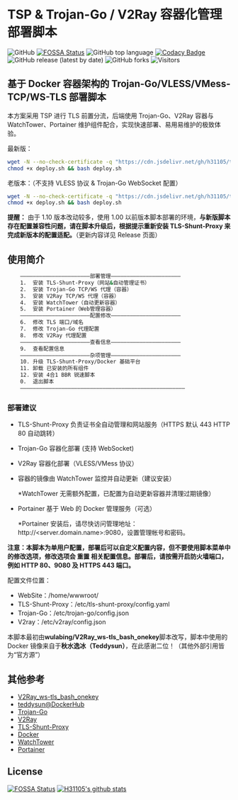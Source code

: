 # TSP & Trojan-Go / V2Ray 容器化管理部署脚本

![GitHub](https://img.shields.io/github/license/h31105/trojan_v2_docker_onekey?style=flat)
[![FOSSA Status](https://app.fossa.com/api/projects/git%2Bgithub.com%2Fh31105%2Ftrojan_v2_docker_onekey.svg?type=shield)](https://app.fossa.com/projects/git%2Bgithub.com%2Fh31105%2Ftrojan_v2_docker_onekey?ref=badge_shield)
![GitHub top language](https://img.shields.io/github/languages/top/h31105/trojan_v2_docker_onekey?style=flat)
[![Codacy Badge](https://app.codacy.com/project/badge/Grade/e30f6ade06144d6b91e50b073bf35b7c)](https://www.codacy.com/manual/h31105/trojan_v2_docker_onekey?utm_source=github.com&amp;utm_medium=referral&amp;utm_content=h31105/trojan_v2_docker_onekey&amp;utm_campaign=Badge_Grade)
![GitHub release (latest by date)](https://img.shields.io/github/v/release/h31105/trojan_v2_docker_onekey?style=flat)
![GitHub forks](https://img.shields.io/github/forks/h31105/trojan_v2_docker_onekey?style=flat)
![Visitors](https://visitor-badge.glitch.me/badge?page_id=h31105.trojan_v2_docker_onekey)

## 基于 Docker 容器架构的 Trojan-Go/VLESS/VMess-TCP/WS-TLS 部署脚本

本方案采用 TSP 进行 TLS 前置分流，后端使用 Trojan-Go、V2Ray 容器与 WatchTower、Portainer 维护组件配合，实现快速部署、易用易维护的极致体验。

最新版：

```Bash
wget -N --no-check-certificate -q "https://cdn.jsdelivr.net/gh/h31105/trojan_v2_docker_onekey/deploy.sh" && \
chmod +x deploy.sh && bash deploy.sh
```

老版本：（不支持 VLESS 协议 & Trojan-Go WebSocket 配置）

```Bash
wget -N --no-check-certificate -q "https://cdn.jsdelivr.net/gh/h31105/trojan_v2_docker_onekey@1.00/deploy.sh" && \
chmod +x deploy.sh && bash deploy.sh
```

**提醒：** 由于 1.10 版本改动较多，使用 1.00 以前版本脚本部署的环境，**与新版脚本存在配置兼容性问题，请在脚本升级后，根据提示重新安装 TLS-Shunt-Proxy 来完成新版本的配置适配。**（更新内容详见 Release 页面）

## 使用简介

```Bash
    ——————————————————————部署管理——————————————————————
    1.  安装 TLS-Shunt-Proxy（网站&自动管理证书）
    2.  安装 Trojan-Go TCP/WS 代理（容器）
    3.  安装 V2Ray TCP/WS 代理（容器）
    4.  安装 WatchTower（自动更新容器）
    5.  安装 Portainer（Web管理容器）
    ——————————————————————配置修改——————————————————————
    6.  修改 TLS 端口/域名
    7.  修改 Trojan-Go 代理配置
    8.  修改 V2Ray 代理配置
    ——————————————————————查看信息——————————————————————
    9.  查看配置信息
    ——————————————————————杂项管理——————————————————————
    10. 升级 TLS-Shunt-Proxy/Docker 基础平台
    11. 卸载 已安装的所有组件
    12. 安装 4合1 BBR 锐速脚本
    0.  退出脚本 
    ————————————————————————————————————————————————————   
```

### 部署建议

-   TLS-Shunt-Proxy 负责证书全自动管理和网站服务（HTTPS 默认 443 HTTP 80 自动跳转）

-   Trojan-Go 容器化部署 (支持 WebSocket)

-   V2Ray 容器化部署（VLESS/VMess 协议）

-   容器的镜像由 WatchTower 监控并自动更新（建议安装）

    \*WatchTower 无需额外配置，已配置为自动更新容器并清理过期镜像）

-   Portainer 基于 Web 的 Docker 管理服务（可选）

    \*Portainer 安装后，请尽快访问管理地址：http&#x3A;//&lt;server.domain.name>:9080，设置管理帐号和密码。 

**注意：本脚本为单用户配置，部署后可以自定义配置内容，但不要使用脚本菜单中的修改选项，修改选项会 重置 相关配置信息。部署后，请按需开启防火墙端口，例如 HTTP 80、9080 及 HTTPS 443 端口。**

配置文件位置：

-   WebSite：/home/wwwroot/
-   TLS-Shunt-Proxy：/etc/tls-shunt-proxy/config.yaml
-   Trojan-Go：/etc/trojan-go/config.json
-   V2ray：/etc/v2ray/config.json

本脚本最初由**wulabing/V2Ray_ws-tls_bash_onekey**脚本改写，脚本中使用的 Docker 镜像来自于**秋水逸冰（Teddysun）**，在此感谢二位！（其他外部引用皆为“官方源”）

## 其他参考

-   [V2Ray_ws-tls_bash_onekey](https://github.com/wulabing/V2Ray_ws-tls_bash_onekey)
-   [teddysun@DockerHub](https://hub.docker.com/u/teddysun/)
-   [Trojan-Go](https://github.com/p4gefau1t/trojan-go)
-   [V2Ray](https://www.v2fly.org/)
-   [TLS-Shunt-Proxy](https://github.com/liberal-boy/tls-shunt-proxy)
-   [Docker](https://www.docker.com/)
-   [WatchTower](https://github.com/containrrr/watchtower)
-   [Portainer](https://github.com/portainer/portainer)

## License

[![FOSSA Status](https://app.fossa.com/api/projects/git%2Bgithub.com%2Fh31105%2Ftrojan_v2_docker_onekey.svg?type=large)](https://app.fossa.com/projects/git%2Bgithub.com%2Fh31105%2Ftrojan_v2_docker_onekey?ref=badge_large)
[![H31105's github stats](https://github-readme-stats.vercel.app/api?username=h31105&count_private=true&show_icons=true)](https://github.com/h31105)
